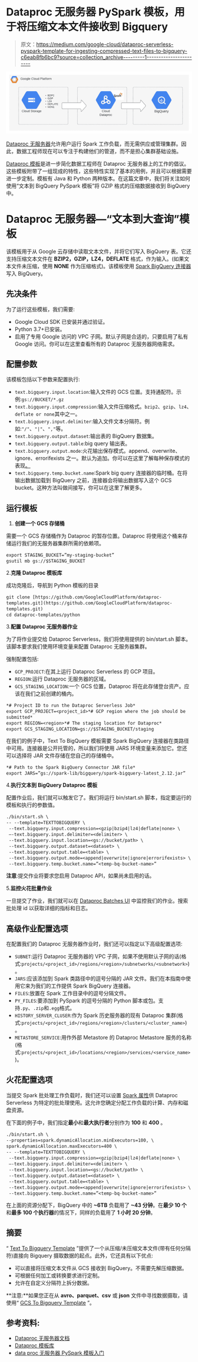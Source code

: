 # Dataproc 无服务器 PySpark 模板，用于将压缩文本文件接收到 Bigquery

> 原文：<https://medium.com/google-cloud/dataproc-serverless-pyspark-template-for-ingesting-compressed-text-files-to-bigquery-c6eab8fb6bc9?source=collection_archive---------1----------------------->

![](img/074fe88022ecaa0711651676dd135e78.png)

[Dataproc 无服务器](https://cloud.google.com/dataproc-serverless/docs/overview)允许用户运行 Spark 工作负载，而无需供应或管理集群。因此，数据工程师现在可以专注于构建他们的管道，而不是担心集群基础设施。

[Dataproc 模板](https://github.com/GoogleCloudPlatform/dataproc-templates)是进一步简化数据工程师在 Dataproc 无服务器上的工作的倡议。这些模板附带了一组现成的特性，这些特性实现了基本的用例，并且可以根据需要进一步定制。模板有 Java 和 Python 两种版本。在这篇文章中，我们将关注如何使用“文本到 BigQuery PySpark 模板”将 GZIP 格式的压缩数据接收到 BigQuery 中。

# Dataproc 无服务器—“文本到大查询”模板

该模板用于从 Google 云存储中读取文本文件，并将它们写入 BigQuery 表。它还支持压缩文本文件在 **BZIP2，GZIP，LZ4，DEFLATE** 格式，作为输入。(如果文本文件未压缩，使用 **NONE** 作为压缩格式)。该模板使用 [Spark BigQuery 连接器](https://cloud.google.com/dataproc-serverless/docs/guides/bigquery-connector-spark-example)写入 BigQuery。

## 先决条件

为了运行这些模板，我们需要:

*   Google Cloud SDK 已安装并通过验证。
*   Python 3.7+已安装。
*   启用了专用 Google 访问的 VPC 子网。默认子网是合适的，只要启用了私有 Google 访问。你可以在这里查看所有的 Dataproc 无服务器网络需求。

## 配置参数

该模板包括以下参数来配置执行:

*   `text.bigquery.input.location`:输入文件的 GCS 位置。支持通配符。示例:`gs://BUCKET/*.gz`
*   `text.bigquery.input.compression`:输入文件压缩格式。`bzip2`、`gzip`、`lz4`、`deflate or none`其中之一。
*   `text.bigquery.input.delimiter`:输入文件文本分隔符。例如:`"/"`、`"|"`、`","`等。
*   `text.bigquery.output.dataset`:输出表的 BigQuery 数据集。
*   `text.bigquery.output.table`:big query 输出表。
*   `text.bigquery.output.mode`:火花输出保存模式。append、overwrite、ignore、errorifexists 之一。默认为追加。你可以在这里了解每种保存模式的表现[。](https://spark.apache.org/docs/latest/sql-data-sources-load-save-functions.html#save-modes)
*   `text.bigquery.temp.bucket.name`:Spark big query 连接器的临时桶。在将输出数据加载到 BigQuery 之前，连接器会将输出数据写入这个 GCS bucket。这种方法叫做间接写，你可以在这里了解更多。

## 运行模板

1.  **创建一个 GCS 存储桶**

需要一个 GCS 存储桶作为 Dataproc 的暂存位置。Dataproc 将使用这个桶来存储运行我们的无服务器集群所需的依赖项。

```
export STAGING_BUCKET=”my-staging-bucket”
gsutil mb gs://$STAGING_BUCKET
```

2.**克隆 Dataproc 模板库**

成功克隆后，导航到 Python 模板的目录

```
git clone [https://github.com/GoogleCloudPlatform/dataproc-templates.git](https://github.com/GoogleCloudPlatform/dataproc-templates.git)
cd dataproc-templates/python
```

3.**配置 Dataproc 无服务器作业**

为了将作业提交给 Dataproc Serverless，我们将使用提供的 bin/start.sh 脚本。该脚本要求我们使用环境变量来配置 Dataproc 无服务器集群。

强制配置包括:

*   `GCP_PROJECT`:在其上运行 Dataproc Serverless 的 GCP 项目。
*   `REGION`:运行 Dataproc 无服务器的区域。
*   `GCS_STAGING_LOCATION`:一个 GCS 位置，Dataproc 将在此存储登台资产。应该在我们之前创建的桶内。

```
*# Project ID to run the Dataproc Serverless Job*
export GCP_PROJECT=<project_id>*# GCP region where the job should be submitted*
export REGION=<region>*# The staging location for Dataproc*
export GCS_STAGING_LOCATION=gs://$STAGING_BUCKET/staging
```

在我们的例子中，Text To BigQuery 模板需要 Spark BigQuery 连接器在类路径中可用。连接器是公开托管的，所以我们将使用 JARS 环境变量来添加它。您还可以选择将 JAR 文件存储在您自己的存储桶中。

```
*# Path to the Spark BigQuery Connector JAR file*
export JARS=”gs://spark-lib/bigquery/spark-bigquery-latest_2.12.jar”
```

4.**执行文本到 BigQuery Dataproc 模板**

配置作业后，我们就可以触发它了。我们将运行 bin/start.sh 脚本，指定要运行的模板和执行的参数值。

```
./bin/start.sh \
-- --template=TEXTTOBIGQUERY \
 --text.bigquery.input.compression=<gzip|bzip4|lz4|deflate|none> \
 —-text.bigquery.input.delimiter=<delimiter> \
 --text.bigquery.input.location=<gs://bucket/path> \
 --text.bigquery.output.dataset=<dataset> \
 --text.bigquery.output.table=<table> \
 --text.bigquery.output.mode=<append|overwrite|ignore|errorifexists> \
 --text.bigquery.temp.bucket.name=”<temp-bq-bucket-name>”
```

**注意**:提交作业将要求您启用 Dataproc API，如果尚未启用的话。

5.**监控火花批量作业**

一旦提交了作业，我们就可以在 [Dataproc Batches UI](https://console.cloud.google.com/dataproc/batches) 中监控我们的作业。搜索批处理 id 以获取详细的指标和日志。

## 高级作业配置选项

在配置我们的 Dataproc 无服务器作业时，我们还可以指定以下高级配置选项:

*   `SUBNET`:运行 Dataproc 无服务器的 VPC 子网，如果不使用默认子网的话(格式:`projects/<project_id>/regions/<region>/subnetworks/<subnetwork>`)。
*   `JARS`:应该添加到 Spark 类路径中的逗号分隔的 JAR 文件。我们在本指南中使用它来为我们的工作提供 Spark BigQuery 连接器。
*   `FILES`:放置在 Spark 工作目录中的逗号分隔文件。
*   `PY_FILES`:要添加到 PySpark 的逗号分隔的 Python 脚本或包。支持`.py`、`.zip`和`.egg`格式。
*   `HISTORY_SERVER_CLUSER`:作为 Spark 历史服务器的现有 Dataproc 集群(格式:`projects/<project_id>/regions/<region>/clusters/<cluster_name>`)。
*   `METASTORE_SERVICE`:用作外部 Metastore 的 Dataproc Metastore 服务的名称(格式:`projects/<project_id>/locations/<region>/services/<service_name>`)。

## 火花配置选项

当提交 Spark 批处理工作负载时，我们还可以设置 [Spark 属性](https://cloud.google.com/dataproc-serverless/docs/concepts/properties)供 Dataproc Serverless 为特定的批处理使用。这允许您确定分配工作负载的计算、内存和磁盘资源。

在下面的例子中，我们指定**最小**和**最大执行者**分别作为 **100** 和 **400** 。

```
./bin/start.sh \
--properties=spark.dynamicAllocation.minExecutors=100, \
spark.dynamicAllocation.maxExecutors=400 \
-- --template=TEXTTOBIGQUERY \
 --text.bigquery.input.compression=<gzip|bzip4|lz4|deflate|none> \
 —-text.bigquery.input.delimiter=<delimiter> \
 --text.bigquery.input.location=<gs://bucket/path> \
 --text.bigquery.output.dataset=<dataset> \
 --text.bigquery.output.table=<table> \
 --text.bigquery.output.mode=<append|overwrite|ignore|errorifexists> \
 --text.bigquery.temp.bucket.name=”<temp-bq-bucket-name>”
```

在上面的资源分配下，BigQuery 中的 **~6TB** 负载用了 **~43 分钟**。在**最少 10 个**和**最多 100 个执行器**的情况下，同样的负载用了 **1 小时 20 分钟**。

## 摘要

“ [Text To Bigquery Template](https://github.com/GoogleCloudPlatform/dataproc-templates/blob/main/python/dataproc_templates/gcs/README.md#text-to-bigquery) ”提供了一个从压缩/未压缩文本文件(带有任何分隔符)直接向 Bigquery 摄取数据的起点。此外，它还具有以下优点:

*   可以直接将压缩文本文件从 GCS 接收到 BigQuery。不需要先解压缩数据。
*   可根据任何加工或转换要求进行定制。
*   允许在自定义分隔符上拆分数据。

**注意:**如果您正在从 **avro、parquet、csv** 或 **json** 文件中寻找数据摄取，请使用“ [GCS To Bigquery Template](https://github.com/GoogleCloudPlatform/dataproc-templates/blob/main/python/dataproc_templates/gcs/README.md#gcs-to-bigquery) ”。

## 参考资料:

*   [Dataproc 无服务器文档](https://cloud.google.com/dataproc-serverless/docs/overview)
*   [Dataproc 模板库](https://github.com/GoogleCloudPlatform/dataproc-templates)
*   [data proc 无服务器 PySpark 模板入门](/@ppaglilla/getting-started-with-dataproc-serverless-pyspark-templates-e32278a6a06e)